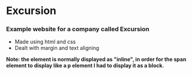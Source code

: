 # Excursion

### Example website for a company called Excursion

- Made using html and css
- Dealt with margin and text aligning

**Note: the <span> element is normally displayed as "inline", in order for the span element to display like a p element I had to display it as a block.**


